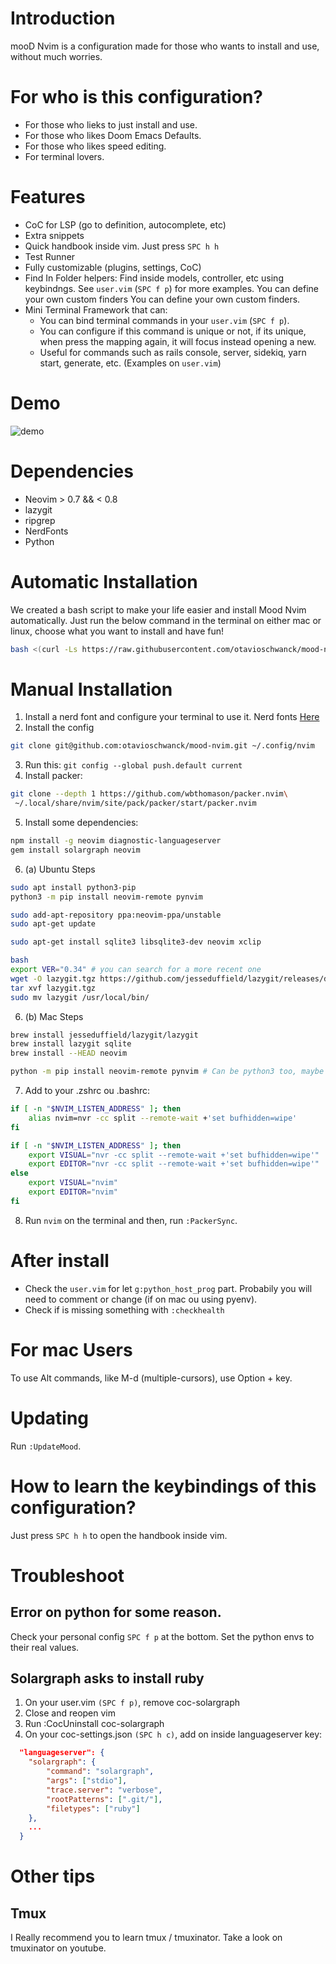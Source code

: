 # Introduction

mooD Nvim is a configuration made for those who wants to install and use, without much worries.

# For who is this configuration?

- For those who lieks to just install and use.
- For those who likes Doom Emacs Defaults.
- For those who likes speed editing.
- For terminal lovers.

# Features

- CoC for LSP (go to definition, autocomplete, etc)
- Extra snippets
- Quick handbook inside vim.  Just press `SPC h h`
- Test Runner
- Fully customizable (plugins, settings, CoC)
- Find In Folder helpers: Find inside models, controller, etc using keybindngs.  See `user.vim` (`SPC f p`) for more examples.  You can define your own custom finders  You can define your own custom finders.
- Mini Terminal Framework that can:
  - You can bind terminal commands in your `user.vim` (`SPC f p`).
  - You can configure if this command is unique or not, if its unique, when press the mapping again, it will focus instead opening a new.
  - Useful for commands such as rails console, server, sidekiq, yarn start, generate, etc. (Examples on `user.vim`)

# Demo

![demo](demo.gif)

# Dependencies
- Neovim > 0.7 && < 0.8
- lazygit
- ripgrep
- NerdFonts
- Python

# Automatic Installation

We created a bash script to make your life easier and install Mood Nvim automatically.
Just run the below command in the terminal on either mac or linux, choose what you want to install and have fun!

```sh
bash <(curl -Ls https://raw.githubusercontent.com/otavioschwanck/mood-nvim/main/mood-installer.sh)
```
# Manual Installation

1. Install a nerd font and configure your terminal to use it.  Nerd fonts [Here](https://www.nerdfonts.com/font-downloads)
2. Install the config

```sh
git clone git@github.com:otavioschwanck/mood-nvim.git ~/.config/nvim
```

3. Run this: `git config --global push.default current`
4. Install packer:
```sh
git clone --depth 1 https://github.com/wbthomason/packer.nvim\
 ~/.local/share/nvim/site/pack/packer/start/packer.nvim
```
5. Install some dependencies:

```sh
npm install -g neovim diagnostic-languageserver
gem install solargraph neovim
```

6. (a) Ubuntu Steps

```sh
sudo apt install python3-pip
python3 -m pip install neovim-remote pynvim

sudo add-apt-repository ppa:neovim-ppa/unstable
sudo apt-get update

sudo apt-get install sqlite3 libsqlite3-dev neovim xclip

bash
export VER="0.34" # you can search for a more recent one
wget -O lazygit.tgz https://github.com/jesseduffield/lazygit/releases/download/v${VER}/lazygit_${VER}_Linux_x86_64.tar.gz
tar xvf lazygit.tgz
sudo mv lazygit /usr/local/bin/
```

6. (b) Mac Steps

```sh
brew install jesseduffield/lazygit/lazygit
brew install lazygit sqlite
brew install --HEAD neovim

python -m pip install neovim-remote pynvim # Can be python3 too, maybe you need to install pip
```

7. Add to your .zshrc ou .bashrc:

```sh
if [ -n "$NVIM_LISTEN_ADDRESS" ]; then
    alias nvim=nvr -cc split --remote-wait +'set bufhidden=wipe'
fi

if [ -n "$NVIM_LISTEN_ADDRESS" ]; then
    export VISUAL="nvr -cc split --remote-wait +'set bufhidden=wipe'"
    export EDITOR="nvr -cc split --remote-wait +'set bufhidden=wipe'"
else
    export VISUAL="nvim"
    export EDITOR="nvim"
fi
```

8. Run `nvim` on the terminal and then, run `:PackerSync`.

# After install

- Check the `user.vim` for let `g:python_host_prog` part.  Probabily you will need to comment or change (if on mac ou using pyenv).
- Check if is missing something with `:checkhealth`

# For mac Users

To use Alt commands, like M-d (multiple-cursors), use Option + key.

# Updating

Run `:UpdateMood`.

# How to learn the keybindings of this configuration?

Just press `SPC h h` to open the handbook inside vim.

# Troubleshoot

## Error on python for some reason.

Check your personal config `SPC f p` at the bottom.  Set the python envs to their real values.

## Solargraph asks to install ruby

1. On your user.vim `(SPC f p)`, remove coc-solargraph
2. Close and reopen vim
3. Run :CocUninstall coc-solargraph
4. On your coc-settings.json `(SPC h c)`, add on inside languageserver key:

```json
  "languageserver": {
    "solargraph": {
        "command": "solargraph",
        "args": ["stdio"],
        "trace.server": "verbose",
        "rootPatterns": [".git/"],
        "filetypes": ["ruby"]
    },
    ...
  }
```

# Other tips

## Tmux

I Really recommend you to learn tmux / tmuxinator.  Take a look on tmuxinator on youtube.

